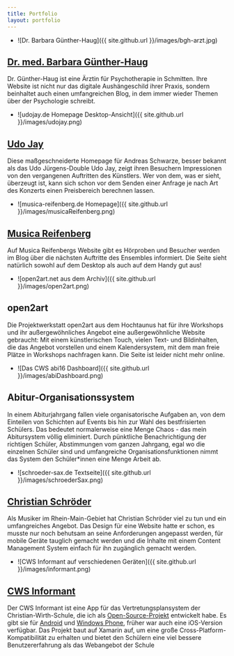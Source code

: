 ```yaml
---
title: Portfolio
layout: portfolio
---
```

- ![Dr. Barbara Günther-Haug]({{ site.github.url }}/images/bgh-arzt.jpg)
## [Dr. med. Barbara Günther-Haug](https://bgh-psychotherapie.de/)
Dr. Günther-Haug ist eine Ärztin für Psychotherapie in Schmitten. Ihre Website ist nicht nur das digitale Aushängeschild ihrer Praxis, sondern beinhaltet auch einen umfangreichen Blog, in dem immer wieder Themen über der Psychologie schreibt.
- ![udojay.de Homepage Desktop-Ansicht]({{ site.github.url }}/images/udojay.png)
## [Udo Jay](https://udojay.de/)
Diese maßgeschneiderte Homepage für Andreas Schwarze, besser bekannt als das Udo Jürgens-Double Udo Jay, zeigt ihren Besuchern Impressionen von den vergangenen Auftritten des Künstlers. Wer von dem, was er sieht, überzeugt ist, kann sich schon vor dem Senden einer Anfrage je nach Art des Konzerts einen Preisbereich berechnen lassen.
- ![musica-reifenberg.de Homepage]({{ site.github.url }}/images/musicaReifenberg.png)
## [Musica Reifenberg](https://www.musica-reifenberg.de/)
Auf Musica Reifenbergs Website gibt es Hörproben und Besucher werden im Blog über die nächsten Auftritte des Ensembles informiert. Die Seite sieht natürlich sowohl auf dem Desktop als auch auf dem Handy gut aus!
- ![open2art.net aus dem Archiv]({{ site.github.url }}/images/open2art.png)
## open2art
Die Projektwerkstatt open2art aus dem Hochtaunus hat für ihre Workshops und ihr außergewöhnliches Angebot eine außergewöhnliche Website gebraucht: Mit einem künstlerischen Touch, vielen Text- und Bildinhalten, die das Angebot vorstellen und einem Kalendersystem, mit dem man freie Plätze in Workshops nachfragen kann. Die Seite ist leider nicht mehr online.
- ![Das CWS abi16 Dashboard]({{ site.github.url }}/images/abiDashboard.png)
## Abitur-Organisationssystem
In einem Abiturjahrgang fallen viele organisatorische Aufgaben an, von dem Einteilen von Schichten auf Events bis hin zur Wahl des bestfrisierten Schülers. Das bedeutet normalerweise eine Menge Chaos - das mein Abitursystem völlig eliminiert. Durch pünktliche Benachrichtigung der richtigen Schüler, Abstimmungen vom ganzen Jahrgang, egal wo die einzelnen Schüler sind und umfangreiche Organisationsfunktionen nimmt das System den Schüler\*innen eine Menge Arbeit ab.
- ![schroeder-sax.de Textseite]({{ site.github.url }}/images/schroederSax.png)
## [Christian Schröder](http://schroeder-sax.de/)
Als Musiker im Rhein-Main-Gebiet hat Christian Schröder viel zu tun und ein umfangreiches Angebot. Das Design für eine Website hatte er schon, es musste nur noch behutsam an seine Anforderungen angepasst werden, für mobile Geräte tauglich gemacht werden und die Inhalte mit einem Content Management System einfach für ihn zugänglich gemacht werden.
- ![CWS Informant auf verschiedenen Geräten]({{ site.github.url }}/images/informant.png)
## [CWS Informant](http://centrallink.de/informant/)
Der CWS Informant ist eine App für das Vertretungsplansystem der Christian-Wirth-Schule, die ich als [Open-Source-Projekt](https://github.com/reknih/UntisExp/) entwickelt habe. Es gibt sie für [Android](https://play.google.com/store/apps/details?id=vplan.vplan) und [Windows Phone](https://www.microsoft.com/de-de/store/p/cws-informant/9wzdncrfjw4k?wa=wsignin1.0&rtc=1), früher war auch eine iOS-Version verfügbar. Das Projekt baut auf Xamarin auf, um eine große Cross-Platform-Kompatibilität zu erhalten und bietet den Schülern eine viel bessere Benutzererfahrung als das Webangebot der Schule